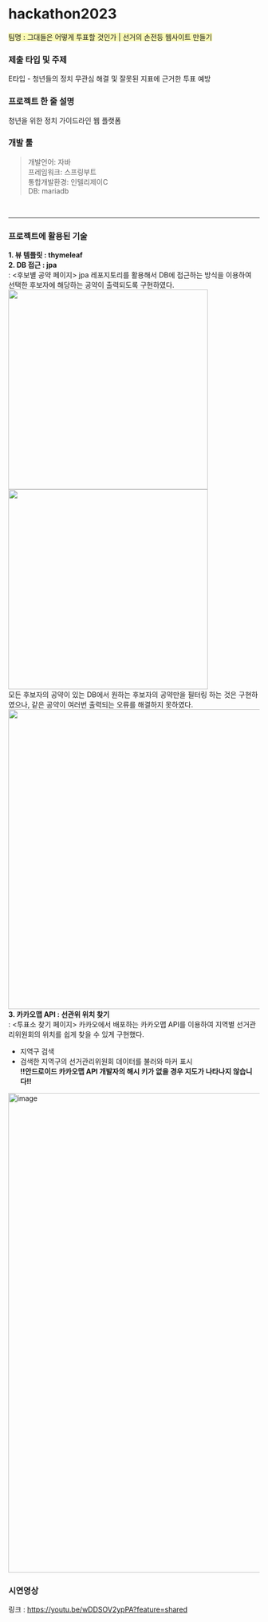# hackathon2023
<span style="background-color: #fafab4"> 팀명 : 그대들은 어떻게 투표할 것인가 | 선거의 손전등 웹사이트 만들기</span> <br/>

### 제출 타입 및 주제
E타입 - 청년들의 정치 무관심 해결 및 잘못된 지표에 근거한 투표 예방<br/>

### 프로젝트 한 줄 설명
청년을 위한 정치 가이드라인 웹 플랫폼


### 개발 툴
> 개발언어: 자바<br/>
> 프레임워크: 스프링부트<br/>
> 통합개발환경: 인텔리제이C<br/>
> DB: mariadb<br/>
<br/>

*****
### 프로젝트에 활용된 기술
**1. 뷰 템플릿 : thymeleaf**<br/>
**2. DB 접근 : jpa**<br/>
: <후보별 공약 페이지> jpa 레포지토리를 활용해서 DB에 접근하는 방식을 이용하여 선택한 후보자에 해당하는 공약이 출력되도록 구현하였다.<br/>
<img src="https://github.com/hecoej/hackathon2023/assets/113933238/08ec2c63-ee7a-4c62-bb9d-627b66298c8c.png" width="400"/>
<img src="https://github.com/hecoej/hackathon2023/assets/113933238/0a0062a9-bbb5-4420-b7c5-0eb30f1d088d.png" width="400"/> <br/>
모든 후보자의 공약이 있는 DB에서 원하는 후보자의 공약만을 필터링 하는 것은 구현하였으나, 같은 공약이 여러번 출력되는 오류를 해결하지 못하였다.<br/>
<img src="https://github.com/hecoej/hackathon2023/assets/113933238/ed8a64fc-ccdb-4d71-8807-aa35d5038b60.png" width="600"/> <br/>
**3. 카카오맵 API : 선관위 위치 찾기**<br/> : <투표소 찾기 페이지> 카카오에서 배포하는 카카오맵 API를 이용하여 지역별 선거관리위원회의 위치를 쉽게 찾을 수 있게 구현했다. </br>
- 지역구 검색
- 검색한 지역구의 선거관리위원회 데이터를 불러와 마커 표시 </br> **!!안드로이드 카카오맵 API 개발자의 해시 키가 없을 경우 지도가 나타나지 않습니다!!** </br>
<img width="960" alt="image" src="https://github.com/hecoej/hackathon2023/assets/124009718/de94070b-c3c3-443c-a7ae-b78ff1a9f431">


### 시연영상
링크 : https://youtu.be/wDDSOV2ypPA?feature=shared
